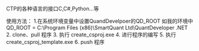 ﻿CTP的各种语言的接口C,C#,Python...等


使用方法：
1.在系统环境变量中设置QuandDevelpoer的QD_ROOT
  如我的环境中 QD_ROOT = C:\Program Files (x86)\SmartQuant Ltd\QuantDeveloper .NET
2. clone、pull 程序
3. 执行 create_csproj.exe
4. 进行程序的编写
5. 执行 create_csproj_template.exe
6. push 程序
